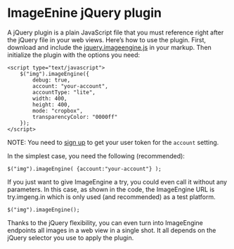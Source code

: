 # ImageEnine jQuery plugin

A jQuery plugin is a plain JavaScript file that you must reference right after the jQuery file in your web views. Here’s how to use the plugin.
First, download and include the [jquery.imageengine.js](https://github.com/WURFL/ImageEngine-jQuery-plugin/blob/master/jquery.imageengine.js) in your markup.
Then initialize the plugin with the options you need:
```
<script type="text/javascript">
    $("img").imageEngine({
        debug: true,
        account: "your-account",
        accountType: "lite",
        width: 400,
        height: 400,
        mode: "cropbox",
        transparencyColor: "0000ff"
    });
</script>
```
NOTE: You need to [sign up](http://www.scientiamobile.com/page/imageengine) to get your user token for the `account` setting.

In the simplest case, you need the following (recommended):

```
$("img").imageEngine( {account:"your-account"} );
```

If you just want to give ImageEngine a try, you could even call it without any parameters. In this case, as shown in the code, the ImageEngine URL is try.imgeng.in which is only used (and recommended) as a test platform.

```
$("img").imageEngine(); 
```

Thanks to the jQuery flexibility, you can even turn into ImageEngine endpoints all images in a web view in a single shot. It all depends on the jQuery selector you use to apply the plugin.

